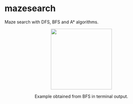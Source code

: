 # mazesearch
Maze search with DFS, BFS and A* algorithms.

<p align="center">
  <img width="200px"  src="./assets/example.gif" />
</p>
<p align="center">
  Example obtained from BFS in terminal output.
</p>